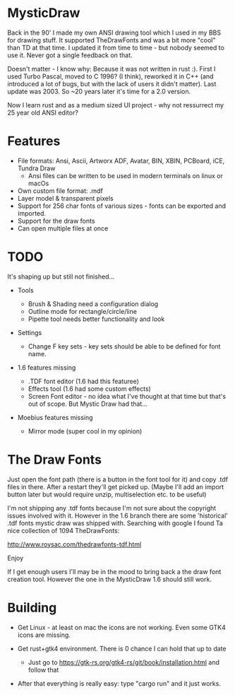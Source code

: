 # MysticDraw

Back in the 90' I made my own ANSI drawing tool which I used in my BBS for drawing stuff. It supported TheDrawFonts and was a bit more "cool" than TD at that time.
I updated it from time to time - but nobody seemed to use it. Never got a single feedback on that.

Doesn't matter - I know why: Because it was not written in rust :). First I used Turbo Pascal, moved to C 1996? (I think), reworked it in C++ (and introduced a lot of bugs, but with the lack of users it didn't matter). Last update was 2003. So ~20 years later it's time for a 2.0 version.

Now I learn rust and as a medium sized UI project - why not ressurrect my 25 year old ANSI editor?

# Features

 * File formats: Ansi, Ascii, Artworx ADF, Avatar, BIN, XBIN, PCBoard, iCE, Tundra Draw
   - Ansi files can be written to be used in modern terminals on linux or macOs
 * Own custom file format: .mdf
 * Layer model & transparent pixels
 * Support for 256 char fonts of various sizes - fonts can be exported and imported.
 * Support for the draw fonts
 * Can open multiple files at once

# TODO

It's shaping up but still not finished… 
 * Tools
    * Brush & Shading need a configuration dialog
    * Outline mode for rectangle/circle/line
    * Pipette tool needs better functionality and look

 * Settings
    * Change F key sets - key sets should be able to be defined for font name.
    
 * 1.6 features missing
    * .TDF font editor (1.6 had this featuree)
    * Effects tool (1.6 had some custom effects)
    * Screen Font editor - no idea what I've thought at that time but that's out of scope. But Mystic Draw had that…
 * Moebius features missing
    * Mirror mode (super cool in my opinion)

# The Draw Fonts

Just open the font path (there is a button in the font tool for it) and copy .tdf files in there. After a restart they'll get picked up.
(Maybe I'll add an import button later but would require unzip, multiselection etc. to be useful)

I'm not shipping any .tdf fonts because I'm not sure about the copyright issues involved with it. However in the 1.6 branch there are some 'historical' .tdf fonts mystic draw was shipped with.
Searching with google I found Ta nice collection of 1094 TheDrawFonts:

http://www.roysac.com/thedrawfonts-tdf.html

Enjoy

If I get enough users I'll may be in the mood to bring back a the draw font creation tool. However the one in the MysticDraw 1.6 should still work.

# Building

* Get Linux - at least on mac the icons are not working. Even some GTK4 icons are missing.
* Get rust+gtk4 environment. There is 0 chance I can hold that up to date
  * Just go to https://gtk-rs.org/gtk4-rs/git/book/installation.html and follow that

* After that everything is really easy: type "cargo run" and it just works.